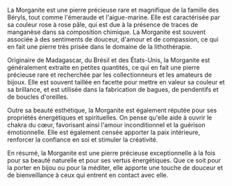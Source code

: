 La Morganite est une pierre précieuse rare et magnifique de la famille des Béryls, tout comme l'émeraude et l'aigue-marine. Elle est caractérisée par sa couleur rose à rose pâle, qui est due à la présence de traces de manganèse dans sa composition chimique. La Morganite est souvent associée à des sentiments de douceur, d'amour et de compassion, ce qui en fait une pierre très prisée dans le domaine de la lithothérapie.

Originaire de Madagascar, du Brésil et des États-Unis, la Morganite est généralement extraite en petites quantités, ce qui en fait une pierre précieuse rare et recherchée par les collectionneurs et les amateurs de bijoux. Elle est souvent taillée en facette pour mettre en valeur sa couleur et sa brillance, et est utilisée dans la fabrication de bagues, de pendentifs et de boucles d'oreilles.

Outre sa beauté esthétique, la Morganite est également réputée pour ses propriétés énergétiques et spirituelles. On pense qu'elle aide à ouvrir le chakra du cœur, favorisant ainsi l'amour inconditionnel et la guérison émotionnelle. Elle est également censée apporter la paix intérieure, renforcer la confiance en soi et stimuler la créativité.

En résumé, la Morganite est une pierre précieuse exceptionnelle à la fois pour sa beauté naturelle et pour ses vertus énergétiques. Que ce soit pour la porter en bijou ou pour la méditer, elle apporte une touche de douceur et de bienveillance à ceux qui entrent en contact avec elle.